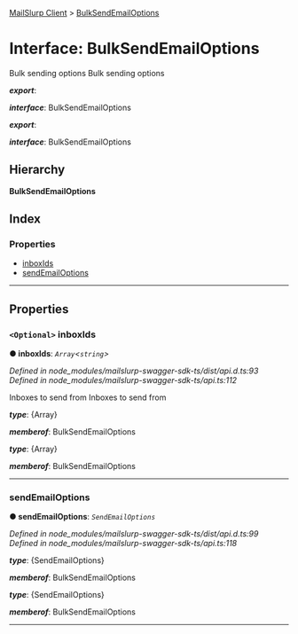 [MailSlurp Client](../README.md) > [BulkSendEmailOptions](../interfaces/bulksendemailoptions.md)

# Interface: BulkSendEmailOptions

Bulk sending options Bulk sending options

*__export__*: 

*__interface__*: BulkSendEmailOptions

*__export__*: 

*__interface__*: BulkSendEmailOptions

## Hierarchy

**BulkSendEmailOptions**

## Index

### Properties

* [inboxIds](bulksendemailoptions.md#inboxids)
* [sendEmailOptions](bulksendemailoptions.md#sendemailoptions)

---

## Properties

<a id="inboxids"></a>

### `<Optional>` inboxIds

**● inboxIds**: *`Array`<`string`>*

*Defined in node_modules/mailslurp-swagger-sdk-ts/dist/api.d.ts:93*
*Defined in node_modules/mailslurp-swagger-sdk-ts/api.ts:112*

Inboxes to send from Inboxes to send from

*__type__*: {Array}

*__memberof__*: BulkSendEmailOptions

*__type__*: {Array}

*__memberof__*: BulkSendEmailOptions

___
<a id="sendemailoptions"></a>

###  sendEmailOptions

**● sendEmailOptions**: *`SendEmailOptions`*

*Defined in node_modules/mailslurp-swagger-sdk-ts/dist/api.d.ts:99*
*Defined in node_modules/mailslurp-swagger-sdk-ts/api.ts:118*

*__type__*: {SendEmailOptions}

*__memberof__*: BulkSendEmailOptions

*__type__*: {SendEmailOptions}

*__memberof__*: BulkSendEmailOptions

___

